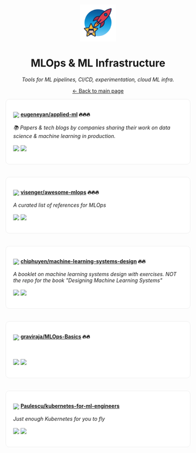 <p align="center"><img src="../assets/awesome-logo.png" width="100" alt="Awesome Repos"/></p>
<h1 align="center">MLOps & ML Infrastructure</h1>
<p align="center"><i>Tools for ML pipelines, CI/CD, experimentation, cloud ML infra.</i></p>

<p align="center"><a href="../README.md">← Back to main page</a></p>

<div align="left" style="border:1px solid #eee; border-radius:10px; padding:18px 20px; background:#fff;">

<img src="https://avatars.githubusercontent.com/u/6831355?v=4" width="32" style="vertical-align:middle;"/> <strong><a href="https://github.com/eugeneyan/applied-ml">eugeneyan/applied-ml</a> 🔥🔥🔥</strong><br/><br/>
<em>📚 Papers & tech blogs by companies sharing their work on data science & machine learning in production.</em><br/><br/>
<span>
<a href="https://github.com/eugeneyan/applied-ml/stargazers"><img src="https://img.shields.io/github/stars/eugeneyan/applied-ml?style=flat-square&labelColor=343b41"></a>
<a href="https://github.com/eugeneyan/applied-ml/network/members"><img src="https://img.shields.io/github/forks/eugeneyan/applied-ml?style=flat-square&labelColor=343b41"></a>
</span>
</div><br><br>

<div align="left" style="border:1px solid #eee; border-radius:10px; padding:18px 20px; background:#fff;">

<img src="https://avatars.githubusercontent.com/u/2014749?v=4" width="32" style="vertical-align:middle;"/> <strong><a href="https://github.com/visenger/awesome-mlops">visenger/awesome-mlops</a> 🔥🔥🔥</strong><br/><br/>
<em>A curated list of references for MLOps </em><br/><br/>
<span>
<a href="https://github.com/visenger/awesome-mlops/stargazers"><img src="https://img.shields.io/github/stars/visenger/awesome-mlops?style=flat-square&labelColor=343b41"></a>
<a href="https://github.com/visenger/awesome-mlops/network/members"><img src="https://img.shields.io/github/forks/visenger/awesome-mlops?style=flat-square&labelColor=343b41"></a>
</span>
</div><br><br>

<div align="left" style="border:1px solid #eee; border-radius:10px; padding:18px 20px; background:#fff;">

<img src="https://avatars.githubusercontent.com/u/11997567?v=4" width="32" style="vertical-align:middle;"/> <strong><a href="https://github.com/chiphuyen/machine-learning-systems-design">chiphuyen/machine-learning-systems-design</a> 🔥🔥</strong><br/><br/>
<em>A booklet on machine learning systems design with exercises. NOT the repo for the book "Designing Machine Learning Systems"</em><br/><br/>
<span>
<a href="https://github.com/chiphuyen/machine-learning-systems-design/stargazers"><img src="https://img.shields.io/github/stars/chiphuyen/machine-learning-systems-design?style=flat-square&labelColor=343b41"></a>
<a href="https://github.com/chiphuyen/machine-learning-systems-design/network/members"><img src="https://img.shields.io/github/forks/chiphuyen/machine-learning-systems-design?style=flat-square&labelColor=343b41"></a>
</span>
</div><br><br>

<div align="left" style="border:1px solid #eee; border-radius:10px; padding:18px 20px; background:#fff;">

<img src="https://avatars.githubusercontent.com/u/7556119?v=4" width="32" style="vertical-align:middle;"/> <strong><a href="https://github.com/graviraja/MLOps-Basics">graviraja/MLOps-Basics</a> 🔥🔥</strong><br/><br/>
<em></em><br/><br/>
<span>
<a href="https://github.com/graviraja/MLOps-Basics/stargazers"><img src="https://img.shields.io/github/stars/graviraja/MLOps-Basics?style=flat-square&labelColor=343b41"></a>
<a href="https://github.com/graviraja/MLOps-Basics/network/members"><img src="https://img.shields.io/github/forks/graviraja/MLOps-Basics?style=flat-square&labelColor=343b41"></a>
</span>
</div><br><br>

<div align="left" style="border:1px solid #eee; border-radius:10px; padding:18px 20px; background:#fff;">

<img src="https://avatars.githubusercontent.com/u/14981636?v=4" width="32" style="vertical-align:middle;"/> <strong><a href="https://github.com/Paulescu/kubernetes-for-ml-engineers">Paulescu/kubernetes-for-ml-engineers</a> </strong><br/><br/>
<em>Just enough Kubernetes for you to fly</em><br/><br/>
<span>
<a href="https://github.com/Paulescu/kubernetes-for-ml-engineers/stargazers"><img src="https://img.shields.io/github/stars/Paulescu/kubernetes-for-ml-engineers?style=flat-square&labelColor=343b41"></a>
<a href="https://github.com/Paulescu/kubernetes-for-ml-engineers/network/members"><img src="https://img.shields.io/github/forks/Paulescu/kubernetes-for-ml-engineers?style=flat-square&labelColor=343b41"></a>
</span>
</div><br><br>

